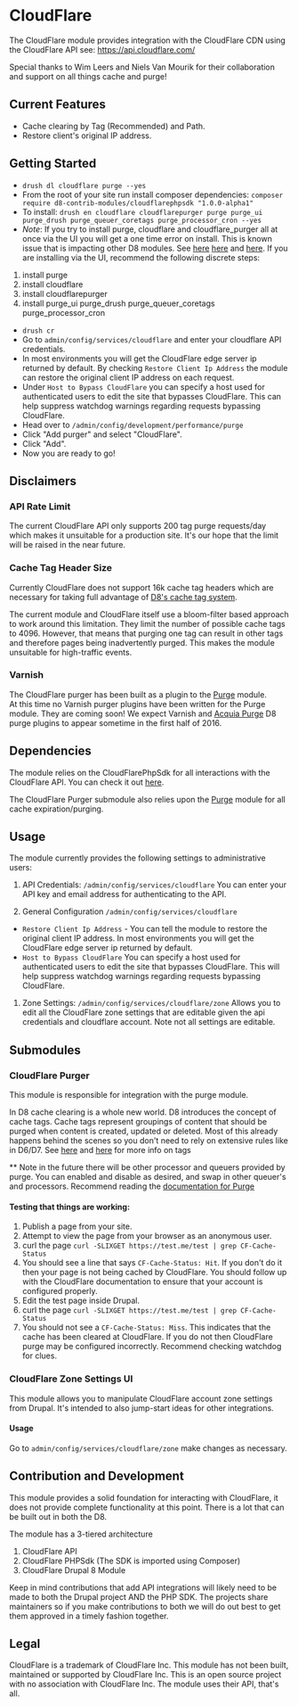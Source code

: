 # CloudFlare
The CloudFlare module provides integration with the CloudFlare CDN using the CloudFlare API see: https://api.cloudflare.com/


Special thanks to Wim Leers and Niels Van Mourik for their collaboration and support on all things cache and purge!

## Current Features
- Cache clearing by Tag (Recommended) and Path.
- Restore client's original IP address.

## Getting Started
- `drush dl cloudflare purge --yes`
-  From the root of your site run install composer dependencies:
   `composer require d8-contrib-modules/cloudflarephpsdk "1.0.0-alpha1"`
- To install: `drush en cloudflare cloudflarepurger purge purge_ui purge_drush purge_queuer_coretags purge_processor_cron --yes`
- *Note*: If you try to install purge, cloudflare and cloudflare_purger all at once via the UI you will get a one time error on install.  This is known issue that is impacting other D8 modules. See
 [here](https://www.drupal.org/node/1387438)
 [here](https://www.drupal.org/node/2315801) and [here](https://www.drupal.org/node/2638320). If you are installing via the UI, recommend the following discrete steps:
 1. install purge
 1. install cloudflare
 1. install cloudflarepurger
 1. install purge_ui purge_drush purge_queuer_coretags purge_processor_cron
- `drush cr`
- Go to `admin/config/services/cloudflare` and enter your cloudflare API credentials.
- In most environments you will get the CloudFlare edge server ip returned by default. By checking `Restore Client Ip Address` the module can restore the original client IP address on each request.
- Under `Host to Bypass CloudFlare` you can specify a host used for authenticated users to edit the site that bypasses CloudFlare.  This can help suppress watchdog warnings regarding requests bypassing CloudFlare.
- Head over to `/admin/config/development/performance/purge`
- Click "Add purger" and select "CloudFlare".
- Click "Add".
- Now you are ready to go!

## Disclaimers

### API Rate Limit
The current CloudFlare API only supports 200 tag purge requests/day which makes it unsuitable for a production site.  It's our hope that the limit will be raised in the near future.

### Cache Tag Header Size
Currently CloudFlare does not support 16k cache tag headers which are necessary for taking full advantage of [D8's cache tag system](https://www.drupal.org/developing/api/8/cache/tags).

The current module and CloudFlare itself use a bloom-filter based approach to work around this limitation. They limit the number of possible cache tags to 4096. However, that means that purging one tag can result in other tags and therefore pages being inadvertently purged.  This makes the module unsuitable for high-traffic events.


### Varnish
The CloudFlare purger has been built as a plugin to the [Purge](https://www.drupal.org/project/purge) module.  
At this time no Varnish purger plugins have been written for the Purge module. They are coming soon! We expect Varnish and [Acquia Purge](https://www.drupal.org/project/acquia_purge) D8 purge plugins to appear sometime in the first half of 2016.


## Dependencies
The module relies on the CloudFlarePhpSdk for all interactions with the
CloudFlare API.  You can check it out [here](https://github.com/d8-contrib-modules/cloudflarephpsdk).

The CloudFlare Purger submodule also relies upon the [Purge](https://www.drupal.org/project/purge) module for all cache expiration/purging.

## Usage
The module currently provides the following settings to administrative users:

1. API Credentials:  `/admin/config/services/cloudflare`
You can enter your API key and email address for authenticating to the API.

1. General Configuration
`/admin/config/services/cloudflare`
 - `Restore Client Ip Address` - You can tell the module to restore the original client IP address. In most environments you will get the CloudFlare edge server ip returned by default.
 - `Host to Bypass CloudFlare` You can specify a host used for authenticated users to edit the site that bypasses CloudFlare.
This will help suppress watchdog warnings regarding requests bypassing CloudFlare.

1. Zone Settings: `/admin/config/services/cloudflare/zone`
Allows you to edit all the CloudFlare zone settings that are editable given the
api credentials and cloudflare account.  Note not all settings are editable.



## Submodules
### CloudFlare Purger
This module is responsible for integration with the purge module.

In D8 cache clearing is a whole new world.
D8 introduces the concept of cache tags.  Cache tags represent groupings of content that should be purged when content is created, updated or deleted. Most of this already happens behind the scenes so you don't need to rely on extensive rules like in D6/D7. See [here](https://www.drupal.org/developing/api/8/cache/tags) and [here](http://buytaert.net/making-drupal-8-fly) for more info on tags

  ** Note in the future there will be other processor and queuers provided by purge.  You can enabled and disable as desired, and swap in other queuer's and processors.  Recommend reading the [documentation for Purge](https://www.drupal.org/project/purge)

#### Testing that things are working:
1. Publish a page from your site.
1. Attempt to view the page from your browser as an anonymous user.
1. curl the page `curl -SLIXGET https://test.me/test | grep CF-Cache-Status`
1. You should see a line that says `CF-Cache-Status: Hit`.  If you don't do it then your page is not being cached by CloudFlare. You should follow up with the CloudFlare documentation to ensure that your account is configured properly.
1. Edit the test page inside Drupal.
1. curl the page `curl -SLIXGET https://test.me/test | grep CF-Cache-Status`
1. You should not see a `CF-Cache-Status: Miss`.  This indicates that the cache has been cleared at CloudFlare.  If you do not then CloudFlare purge may be configured incorrectly.  Recommend checking watchdog for clues.


### CloudFlare Zone Settings UI
This module allows you to manipulate CloudFlare account zone settings from Drupal.  It's intended to also jump-start ideas for
other integrations.  

#### Usage
Go to `admin/config/services/cloudflare/zone` make changes as necessary.



## Contribution and Development
This module provides a solid foundation for interacting with CloudFlare, it
does not provide complete functionality at this point.  There is a lot that can
be built out in both the D8.  


The module has a 3-tiered architecture

1. CloudFlare API
1. CloudFlare PHPSdk  (The SDK is imported using Composer)
1. CloudFlare Drupal 8 Module

Keep in mind contributions that add API integrations will likely need to be made to both the Drupal
project AND the PHP SDK.  The projects share maintainers so if you make
contributions to both we will do out best to get them approved in a timely
fashion together.

## Legal
CloudFlare is a trademark of CloudFlare Inc.  This module has not been built,
maintained or supported by CloudFlare Inc.  This is an open source project with
no association with CloudFlare Inc.  The module uses their API, that's all.
